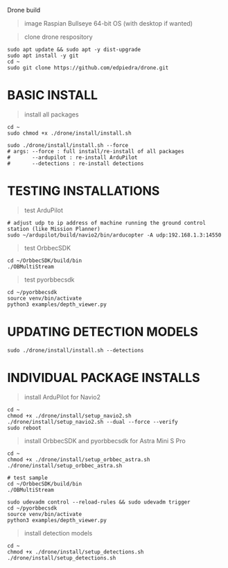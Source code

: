 Drone build

> image Raspian Bullseye 64-bit OS (with desktop if wanted)

> clone drone respository
```
sudo apt update && sudo apt -y dist-upgrade
sudo apt install -y git
cd ~
sudo git clone https://github.com/edpiedra/drone.git
```

# BASIC INSTALL
> install all packages
```
cd ~
sudo chmod +x ./drone/install/install.sh

sudo ./drone/install/install.sh --force
# args: --force : full install/re-install of all packages
#       --ardupilot : re-install ArduPilot
#       --detections : re-install detections
```

# TESTING INSTALLATIONS
> test ArduPilot
```
# adjust udp to ip address of machine running the ground control station (like Mission Planner)
sudo ~/ardupilot/build/navio2/bin/arducopter -A udp:192.168.1.3:14550
```

> test OrbbecSDK
```
cd ~/OrbbecSDK/build/bin
./OBMultiStream
```

> test pyorbbecsdk
```
cd ~/pyorbbecsdk
source venv/bin/activate
python3 examples/depth_viewer.py
```

# UPDATING DETECTION MODELS
```
sudo ./drone/install/install.sh --detections
```

# INDIVIDUAL PACKAGE INSTALLS
> install ArduPilot for Navio2
```
cd ~
chmod +x ./drone/install/setup_navio2.sh
./drone/install/setup_navio2.sh --dual --force --verify
sudo reboot
```

> install OrbbecSDK and pyorbbecsdk for Astra Mini S Pro
```
cd ~
chmod +x ./drone/install/setup_orbbec_astra.sh
./drone/install/setup_orbbec_astra.sh

# test sample
cd ~/OrbbecSDK/build/bin
./OBMultiStream

sudo udevadm control --reload-rules && sudo udevadm trigger
cd ~/pyorbbecsdk
source venv/bin/activate
python3 examples/depth_viewer.py

```

> install detection models
```
cd ~
chmod +x ./drone/install/setup_detections.sh
./drone/install/setup_detections.sh
```
